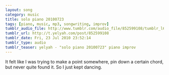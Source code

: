 ```yaml
---
layout: song
category: music
title: solo piano 20100723
tags: [piano, music, mp3, songwriting, improv]
tumblr_audio_file: http://www.tumblr.com/audio_file/852599108/tumblr_l61pj2x3tA1qzo4ep
tumblr_url: http://t.yelyah.com/post/852599108
tumblr_date: Fri, 23 Jul 2010 23:52:14
tumblr_type: audio
tumblr_teaser: yelyah - "solo piano 20100723" piano improv
---
```

It felt like I was trying to make a point somewhere, pin down a certain chord, but never quite found it. So I just kept dancing.
